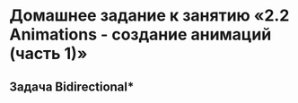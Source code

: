 # Домашнее задание к занятию «2.2 Animations - создание анимаций (часть 1)»
## Задача Bidirectional*
